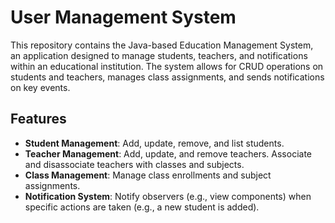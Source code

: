 # User Management System

This repository contains the Java-based Education Management System, an application designed to manage students, teachers, and notifications within an educational institution. The system allows for CRUD operations on students and teachers, manages class assignments, and sends notifications on key events.

## Features

- **Student Management**: Add, update, remove, and list students.
- **Teacher Management**: Add, update, and remove teachers. Associate and disassociate teachers with classes and subjects.
- **Class Management**: Manage class enrollments and subject assignments.
- **Notification System**: Notify observers (e.g., view components) when specific actions are taken (e.g., a new student is added).


